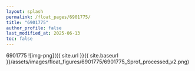 ```yaml
---
layout: splash
permalink: /float_pages/6901775/
title: "6901775"
author_profile: false
last_modified_at: 2025-06-13
toc: false
---
```

 
6901775
![img-png]({{ site.url }}{{ site.baseurl }}/assets/images/float_figures/6901775/6901775_Sprof_processed_v2.png)